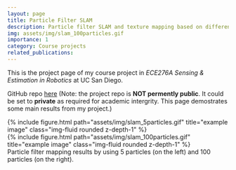 ```yaml
---
layout: page
title: Particle Filter SLAM
description: Particle filter SLAM and texture mapping based on differential-drive robot.
img: assets/img/slam_100particles.gif
importance: 1
category: Course projects
related_publications:
---
```

This is the project page of my course project in *ECE276A Sensing & Estimation in Robotics* at UC San Diego.

GitHub repo [here](https://github.com/Joyyy821/pf-slam) (Note: the project repo is **NOT permently public**. It could be set to **private** as required for academic intergrity. This page demostrates some main results from my project.)

<div class="row">
    <div class="col-sm mt-3 mt-md-0">
        {% include figure.html path="assets/img/slam_5particles.gif" title="example image" class="img-fluid rounded z-depth-1" %}
    </div>
    <div class="col-sm mt-3 mt-md-0">
        {% include figure.html path="assets/img/slam_100particles.gif" title="example image" class="img-fluid rounded z-depth-1" %}
    </div>
</div>
<div class="caption">
    Particle filter mapping results by using 5 particles (on the left) and 100 particles (on the right).
</div>
